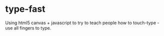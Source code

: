 # type-fast
Using html5 canvas + javascript to try to teach people how to touch-type - use all fingers to type. 
